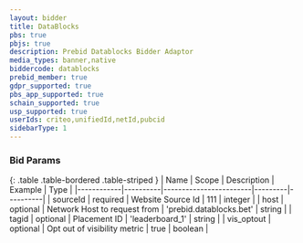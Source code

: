 ```yaml
---
layout: bidder
title: DataBlocks
pbs: true
pbjs: true
description: Prebid Datablocks Bidder Adaptor
media_types: banner,native
biddercode: datablocks
prebid_member: true
gdpr_supported: true
pbs_app_supported: true
schain_supported: true
usp_supported: true
userIds: criteo,unifiedId,netId,pubcid
sidebarType: 1
---
```


### Bid Params

{: .table .table-bordered .table-striped }
| Name       | Scope    | Description            | Example | Type     |
|------------|----------|------------------------|---------|----------|
| sourceId | required | Website Source Id | 111 | integer |
| host | optional | Network Host to request from | 'prebid.datablocks.bet' | string |
| tagid | optional | Placement ID | 'leaderboard_1' | string |
| vis_optout | optional | Opt out of visibility metric | true | boolean |
